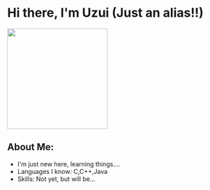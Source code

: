 # Hi there, I'm Uzui (Just an alias!!)

<div>
    <img src="https://i.pinimg.com/1200x/df/7e/3b/df7e3b299c4fbfa32fb5f5de80058dbd.jpg" width="230"/>
  </div>

</div>

## About Me:
+ I'm just new here, learning things....
+ Languages I know: C,C++,Java
+ Skills: Not yet, but will be...

